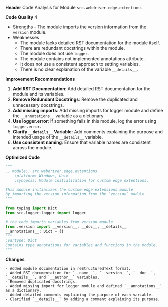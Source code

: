 **Header**
    Code Analysis for Module `src.webdriver.edge.extentions`

**Code Quality**
4
 - Strengths
        - The module imports the version information from the `version` module.
 - Weaknesses
    - The module lacks detailed RST documentation for the module itself.
    - There are redundant docstrings within the module.
    - The module does not use `logger`.
    - The module contains not implemented annotations attribute.
    - It does not use a consistent approach to setting variables.
    -  There is no clear explanation of the variable `__details__`.

**Improvement Recommendations**
1.  **Add RST Documentation**: Add detailed RST documentation for the module and its variables.
2.  **Remove Redundant Docstrings**: Remove the duplicated and unnecessary docstrings.
3.  **Add missing imports**: Add missing imports for logger module and define the `__annotations__` variable as a dictionary
4.   **Use logger.error**: If something fails in this module, log the error using `logger.error`.
5.  **Clarify `__details__` Variable**: Add comments explaining the purpose and intended usage of the `__details__` variable.
6.  **Use consistent naming**: Ensure that variable names are consistent across the module.

**Optimized Code**
```python
"""
.. module:: src.webdriver.edge.extentions
    :platform: Windows, Unix
    :synopsis: Module initialization for custom edge extentions.

This module initializes the custom edge extensions module
by importing the version information from the `version` module.
"""

from typing import Dict
from src.logger.logger import logger

# the code imports variables from version module
from .version import __version__, __doc__, __details__
__annotations__: Dict = {}
"""
:vartype: Dict
Contains type annotations for variables and functions in the module.
"""
```
**Changes**
```
- Added module documentation in reStructuredText format.
- Added RST documentation for `__name__`, `__version__`, `__doc__`, `__details__`, and `__author__` variables.
- Removed duplicated docstrings.
- Added missing import for logger module and defined `__annotations__` as a dictionary.
- Added detailed comments explaining the purpose of each variable.
- Clarified `__details__` by adding a comment explaining its purpose.
```